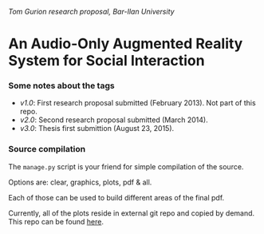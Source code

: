*Tom Gurion research proposal, Bar-Ilan University*

# An Audio-Only Augmented Reality System for Social Interaction

### Some notes about the tags

- *v1.0*: First research proposal submitted (February 2013). Not part of this repo.
- *v2.0*: Second research proposal submitted (March 2014).
- *v3.0*: Thesis first submittion (August 23, 2015).

### Source compilation

The ``manage.py`` script is your friend for simple compilation of the source.

Options are: clear, graphics, plots, pdf & all.

Each of those can be used to build different areas of the final pdf.

Currently, all of the plots reside in external git repo and copied by demand.
This repo can be found [here](https://github.com/Nagasaki45/MA-experiment-analysis).
